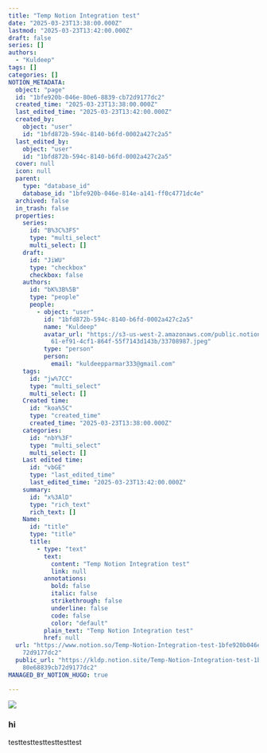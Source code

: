 ```yaml
---
title: "Temp Notion Integration test"
date: "2025-03-23T13:38:00.000Z"
lastmod: "2025-03-23T13:42:00.000Z"
draft: false
series: []
authors:
  - "Kuldeep"
tags: []
categories: []
NOTION_METADATA:
  object: "page"
  id: "1bfe920b-046e-80e6-8839-cb72d9177dc2"
  created_time: "2025-03-23T13:38:00.000Z"
  last_edited_time: "2025-03-23T13:42:00.000Z"
  created_by:
    object: "user"
    id: "1bfd872b-594c-8140-b6fd-0002a427c2a5"
  last_edited_by:
    object: "user"
    id: "1bfd872b-594c-8140-b6fd-0002a427c2a5"
  cover: null
  icon: null
  parent:
    type: "database_id"
    database_id: "1bfe920b-046e-814e-a141-ff0c4771dc4e"
  archived: false
  in_trash: false
  properties:
    series:
      id: "B%3C%3FS"
      type: "multi_select"
      multi_select: []
    draft:
      id: "JiWU"
      type: "checkbox"
      checkbox: false
    authors:
      id: "bK%3B%5B"
      type: "people"
      people:
        - object: "user"
          id: "1bfd872b-594c-8140-b6fd-0002a427c2a5"
          name: "Kuldeep"
          avatar_url: "https://s3-us-west-2.amazonaws.com/public.notion-static.com/f47eb9\
            61-ef91-4cf1-864f-55f7143d143b/33708987.jpeg"
          type: "person"
          person:
            email: "kuldeepparmar333@gmail.com"
    tags:
      id: "jw%7CC"
      type: "multi_select"
      multi_select: []
    Created time:
      id: "koa%5C"
      type: "created_time"
      created_time: "2025-03-23T13:38:00.000Z"
    categories:
      id: "nbY%3F"
      type: "multi_select"
      multi_select: []
    Last edited time:
      id: "vbGE"
      type: "last_edited_time"
      last_edited_time: "2025-03-23T13:42:00.000Z"
    summary:
      id: "x%3AlD"
      type: "rich_text"
      rich_text: []
    Name:
      id: "title"
      type: "title"
      title:
        - type: "text"
          text:
            content: "Temp Notion Integration test"
            link: null
          annotations:
            bold: false
            italic: false
            strikethrough: false
            underline: false
            code: false
            color: "default"
          plain_text: "Temp Notion Integration test"
          href: null
  url: "https://www.notion.so/Temp-Notion-Integration-test-1bfe920b046e80e68839cb\
    72d9177dc2"
  public_url: "https://kldp.notion.site/Temp-Notion-Integration-test-1bfe920b046e\
    80e68839cb72d9177dc2"
MANAGED_BY_NOTION_HUGO: true

---
```



![](https://kuldeep.tech/api?block_id=1bfe920b-046e-8062-82c6-cfd3414ad597)


### hi


testtesttesttesttesttest

